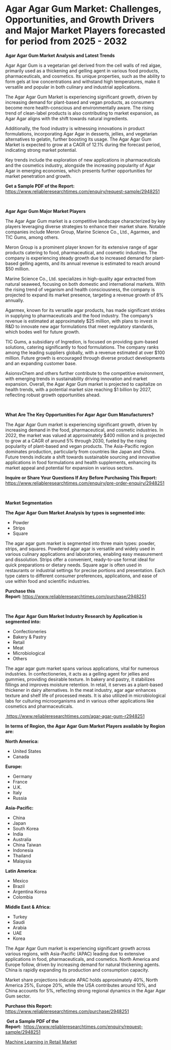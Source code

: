 <p><h1>Agar Agar Gum Market: Challenges, Opportunities, and Growth Drivers and Major Market Players forecasted for period from 2025 - 2032</h1></p><p><strong>Agar Agar Gum Market Analysis and Latest Trends</strong></p>
<p><p>Agar Agar Gum is a vegetarian gel derived from the cell walls of red algae, primarily used as a thickening and gelling agent in various food products, pharmaceuticals, and cosmetics. Its unique properties, such as the ability to form gels at low concentrations and withstand high temperatures, make it versatile and popular in both culinary and industrial applications. </p><p>The Agar Agar Gum Market is experiencing significant growth, driven by increasing demand for plant-based and vegan products, as consumers become more health-conscious and environmentally aware. The rising trend of clean-label products is also contributing to market expansion, as Agar Agar aligns with the shift towards natural ingredients. </p><p>Additionally, the food industry is witnessing innovations in product formulations, incorporating Agar Agar in desserts, jellies, and vegetarian alternatives to gelatin, further boosting its usage. The Agar Agar Gum Market is expected to grow at a CAGR of 12.1% during the forecast period, indicating strong market potential. </p><p>Key trends include the exploration of new applications in pharmaceuticals and the cosmetics industry, alongside the increasing popularity of Agar Agar in emerging economies, which presents further opportunities for market penetration and growth.</p></p>
<p><strong>Get a Sample PDF of the Report:&nbsp;</strong> <a href="https://www.reliableresearchtimes.com/enquiry/request-sample/2948251?utm_campaign=3040&utm_medium=2&utm_source=Github&utm_content=ia&utm_term=12032025&utm_id=agar-agar-gum">https://www.reliableresearchtimes.com/enquiry/request-sample/2948251</a></p>
<p>&nbsp;</p>
<p><strong>Agar Agar Gum Major Market Players</strong></p>
<p><p>The Agar Agar Gum market is a competitive landscape characterized by key players leveraging diverse strategies to enhance their market share. Notable companies include Meron Group, Marine Science Co., Ltd., Agarmex, and TIC Gums, among others.</p><p>Meron Group is a prominent player known for its extensive range of agar products catering to food, pharmaceutical, and cosmetic industries. The company is experiencing steady growth due to increased demand for plant-based gelling agents, and its annual revenue is estimated to reach around $50 million.</p><p>Marine Science Co., Ltd. specializes in high-quality agar extracted from natural seaweed, focusing on both domestic and international markets. With the rising trend of veganism and health consciousness, the company is projected to expand its market presence, targeting a revenue growth of 8% annually.</p><p>Agarmex, known for its versatile agar products, has made significant strides in supplying to pharmaceuticals and the food industry. The company’s revenue is estimated at approximately $25 million, with plans to invest in R&D to innovate new agar formulations that meet regulatory standards, which bodes well for future growth.</p><p>TIC Gums, a subsidiary of Ingredion, is focused on providing gum-based solutions, catering significantly to food formulations. The company ranks among the leading suppliers globally, with a revenue estimated at over $100 million. Future growth is encouraged through diverse product developments and an expanding customer base.</p><p>AsionsvChem and others further contribute to the competitive environment, with emerging trends in sustainability driving innovation and market expansion. Overall, the Agar Agar Gum market is projected to capitalize on health trends, with a potential market size reaching $1 billion by 2027, reflecting robust growth opportunities ahead.</p></p>
<p>&nbsp;</p>
<p><strong>What Are The Key Opportunities For Agar Agar Gum Manufacturers?</strong></p>
<p><p>The Agar Agar Gum market is experiencing significant growth, driven by increasing demand in the food, pharmaceutical, and cosmetic industries. In 2022, the market was valued at approximately $400 million and is projected to grow at a CAGR of around 5% through 2030, fueled by the rising popularity of plant-based and vegan products. The Asia-Pacific region dominates production, particularly from countries like Japan and China. Future trends indicate a shift towards sustainable sourcing and innovative applications in food formulations and health supplements, enhancing its market appeal and potential for expansion in various sectors.</p></p>
<p><strong>Inquire or Share Your Questions If Any Before Purchasing This Report:</strong> <a href="https://www.reliableresearchtimes.com/enquiry/pre-order-enquiry/2948251?utm_campaign=3040&utm_medium=2&utm_source=Github&utm_content=ia&utm_term=12032025&utm_id=agar-agar-gum">https://www.reliableresearchtimes.com/enquiry/pre-order-enquiry/2948251</a></p>
<p>&nbsp;</p>
<p><strong>Market Segmentation</strong></p>
<p><strong>The Agar Agar Gum Market Analysis by types is segmented into:</strong></p>
<p><ul><li>Powder</li><li>Strips</li><li>Square</li></ul></p>
<p><p>The agar agar gum market is segmented into three main types: powder, strips, and squares. Powdered agar agar is versatile and widely used in various culinary applications and laboratories, enabling easy measurement and dissolution. Strips offer a convenient, ready-to-use format ideal for quick preparations or dietary needs. Square agar is often used in restaurants or industrial settings for precise portions and presentation. Each type caters to different consumer preferences, applications, and ease of use within food and scientific industries.</p></p>
<p><strong>Purchase this Report:&nbsp;</strong><a href="https://www.reliableresearchtimes.com/purchase/2948251?utm_campaign=3040&utm_medium=2&utm_source=Github&utm_content=ia&utm_term=12032025&utm_id=agar-agar-gum">https://www.reliableresearchtimes.com/purchase/2948251</a></p>
<p>&nbsp;</p>
<p><strong>The Agar Agar Gum Market Industry Research by Application is segmented into:</strong></p>
<p><ul><li>Confectioneries</li><li>Bakery & Pastry</li><li>Retail</li><li>Meat</li><li>Microbiological</li><li>Others</li></ul></p>
<p><p>The agar agar gum market spans various applications, vital for numerous industries. In confectioneries, it acts as a gelling agent for jellies and gummies, providing desirable texture. In bakery and pastry, it stabilizes fillings and improves moisture retention. In retail, it serves as a plant-based thickener in dairy alternatives. In the meat industry, agar agar enhances texture and shelf life of processed meats. It is also utilized in microbiological labs for culturing microorganisms and in various other applications like cosmetics and pharmaceuticals.</p></p>
<p><a href="https://www.reliableresearchtimes.com/agar-agar-gum-r2948251?utm_campaign=3040&utm_medium=2&utm_source=Github&utm_content=ia&utm_term=12032025&utm_id=agar-agar-gum">&nbsp;https://www.reliableresearchtimes.com/agar-agar-gum-r2948251</a></p>
<p><strong>In terms of Region, the Agar Agar Gum Market Players available by Region are:</strong></p>
<p>
    <p> <strong> North America: </strong>
        <ul>
            <li>United States</li>
            <li>Canada</li>
        </ul>
        </p> 
    <p> <strong> Europe: </strong>
        <ul>
            <li>Germany</li>
            <li>France</li>
            <li>U.K.</li>
            <li>Italy</li>
            <li>Russia</li>
        </ul>
        </p> 
    <p> <strong> Asia-Pacific: </strong>
        <ul>
            <li>China</li>
            <li>Japan</li>
            <li>South Korea</li>
            <li>India</li>
            <li>Australia</li>
            <li>China Taiwan</li>
            <li>Indonesia</li>
            <li>Thailand</li>
            <li>Malaysia</li>
        </ul>
        </p> 
    <p> <strong> Latin America: </strong>
        <ul>
            <li>Mexico</li>
            <li>Brazil</li>
            <li>Argentina Korea</li>
            <li>Colombia</li>
        </ul>
        </p> 
    <p> <strong> Middle East & Africa: </strong>
        <ul>
            <li>Turkey</li>
            <li>Saudi</li>
            <li>Arabia</li>
            <li>UAE</li>
            <li>Korea</li>
        </ul>
    </p>
    </p>
<p><p>The Agar Agar Gum market is experiencing significant growth across various regions, with Asia-Pacific (APAC) leading due to extensive applications in food, pharmaceuticals, and cosmetics. North America and Europe follow, driven by increasing demand for natural thickening agents. China is rapidly expanding its production and consumption capacity. </p><p>Market share projections indicate APAC holds approximately 40%, North America 25%, Europe 20%, while the USA contributes around 10%, and China accounts for 5%, reflecting strong regional dynamics in the Agar Agar Gum sector.</p></p>
<p><strong>Purchase this Report: </strong><a href="https://www.reliableresearchtimes.com/purchase/2948251?utm_campaign=3040&utm_medium=2&utm_source=Github&utm_content=ia&utm_term=12032025&utm_id=agar-agar-gum">https://www.reliableresearchtimes.com/purchase/2948251</a></p>
<p>&nbsp;<strong>Get a Sample PDF of the Report:&nbsp;&nbsp;</strong><a href="https://www.reliableresearchtimes.com/enquiry/request-sample/2948251?utm_campaign=3040&utm_medium=2&utm_source=Github&utm_content=ia&utm_term=12032025&utm_id=agar-agar-gum">https://www.reliableresearchtimes.com/enquiry/request-sample/2948251</a></p>
<p><strong></strong></p>
<p><p><a href="https://github.com/kadutjoelly83/Market-Research-Report-List-1/blob/main/machine-learning-in-retail-market.md?utm_campaign=3040&utm_medium=2&utm_source=Github&utm_content=ia&utm_term=12032025&utm_id=agar-agar-gum">Machine Learning in Retail Market</a></p></p>